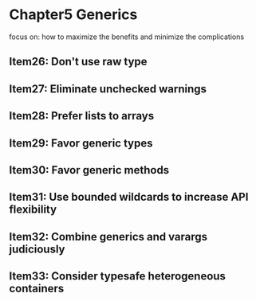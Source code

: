 # Chapter5 Generics

focus on:
    how to maximize the benefits and minimize the complications


## Item26: Don't use raw type


## Item27: Eliminate unchecked warnings


## Item28: Prefer lists to arrays


## Item29: Favor generic types


## Item30: Favor generic methods


## Item31: Use bounded wildcards to increase API flexibility


## Item32: Combine generics and varargs judiciously


## Item33: Consider typesafe heterogeneous containers